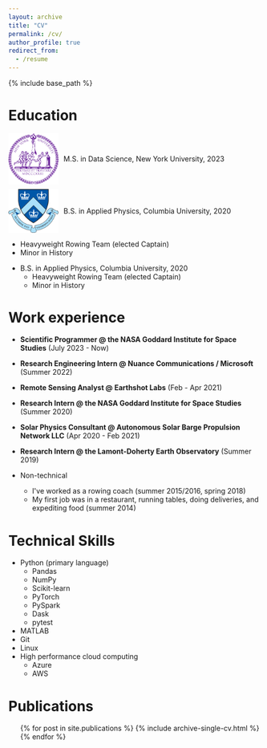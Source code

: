 ```yaml
---
layout: archive
title: "CV"
permalink: /cv/
author_profile: true
redirect_from:
  - /resume
---
```


{% include base_path %}

<style>
  .education-item {
    display: flex;
    align-items: center;
    margin-bottom: 10px;
  }

  .education-icon {
    margin-right: 10px;
    width: 100px; /* Adjust this size as needed */
    height: auto;
  }
</style>

Education
======

<div class="education-item">
  <img class="education-icon" src="/images/nyu_seal.png" alt="NYU Seal">
  M.S. in Data Science, New York University, 2023
</div>

<div class="education-item">
  <img class="education-icon" src="/images/columbia_seal.png" alt="Columbia Seal">
  B.S. in Applied Physics, Columbia University, 2020
</div>

<ul>
  <li>Heavyweight Rowing Team (elected Captain)</li>
  <li>Minor in History</li>
</ul>

* B.S. in Applied Physics, Columbia University, 2020
  * Heavyweight Rowing Team (elected Captain)
  * Minor in History

Work experience
======

* **Scientific Programmer @ the NASA Goddard Institute for Space Studies** (July 2023 - Now)

* **Research Engineering Intern @ Nuance Communications / Microsoft** (Summer 2022)

* **Remote Sensing Analyst @ Earthshot Labs** (Feb - Apr 2021)

* **Research Intern @ the NASA Goddard Institute for Space Studies** (Summer 2020)

* **Solar Physics Consultant @ Autonomous Solar Barge Propulsion Network LLC** (Apr 2020 - Feb 2021)

* **Research Intern @ the Lamont-Doherty Earth Observatory** (Summer 2019)

* Non-technical
  * I've worked as a rowing coach (summer 2015/2016, spring 2018)
  * My first job was in a restaurant, running tables, doing deliveries, and expediting food (summer 2014)
  
Technical Skills
======
* Python (primary language)
  * Pandas
  * NumPy
  * Scikit-learn
  * PyTorch
  * PySpark
  * Dask 
  * pytest
* MATLAB
* Git
* Linux
* High performance cloud computing
  * Azure
  * AWS

Publications
======
  <ul>{% for post in site.publications %}
    {% include archive-single-cv.html %}
  {% endfor %}</ul>

